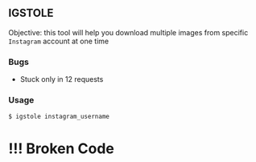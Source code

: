 ## IGSTOLE

Objective: this tool will help you download multiple images from specific `Instagram` account at one time


### Bugs
- Stuck only in 12 requests

### Usage

```shell
$ igstole instagram_username
```

# !!! Broken Code